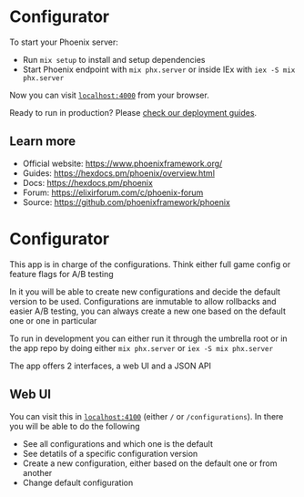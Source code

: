 # Configurator

To start your Phoenix server:

  * Run `mix setup` to install and setup dependencies
  * Start Phoenix endpoint with `mix phx.server` or inside IEx with `iex -S mix phx.server`

Now you can visit [`localhost:4000`](http://localhost:4000) from your browser.

Ready to run in production? Please [check our deployment guides](https://hexdocs.pm/phoenix/deployment.html).

## Learn more

  * Official website: https://www.phoenixframework.org/
  * Guides: https://hexdocs.pm/phoenix/overview.html
  * Docs: https://hexdocs.pm/phoenix
  * Forum: https://elixirforum.com/c/phoenix-forum
  * Source: https://github.com/phoenixframework/phoenix

# Configurator

This app is in charge of the configurations. Think either full game config or feature flags for A/B testing

In it you will be able to create new configurations and decide the default version to be used. Configurations are inmutable to allow rollbacks and easier A/B testing, you can always create a new one based on the default one or one in particular

To run in development you can either run it through the umbrella root or in the app repo by doing either `mix phx.server` or `iex -S mix phx.server`

The app offers 2 interfaces, a web UI and a JSON API

## Web UI

You can visit this in [`localhost:4100`](http://localhost:4100) (either `/` or `/configurations`). In there you will be able to do the following
- See all configurations and which one is the default
- See detatils of a specific configuration version
- Create a new configuration, either based on the default one or from another
- Change default configuration
